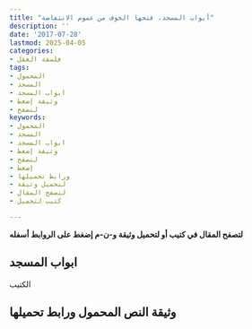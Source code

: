 ```yaml
---
title: "أبواب المسجد، فتحها الخوف من عموم الانتفاضة"
description: ''
date: '2017-07-28'
lastmod: 2025-04-05
categories:
- فلسفة العقل
tags:
- المحمول
- المسجد
- ابواب المسجد
- وثيقة إضغط
- لتصفح
keywords:
- المحمول
- المسجد
- ابواب المسجد
- وثيقة إضغط
- لتصفح
- إضغط
- ورابط تحميلها
- لتحميل وثيقة
- لتصفح المقال
- كتيب لتحميل

---
```

**لتصفح المقال في كتيب أو لتحميل وثيقة و-ن-م إضغط على الروابط أسفله**

## **ابواب المسجد**

الكتيب

## وثيقة النص المحمول ورابط تحميلها

###
